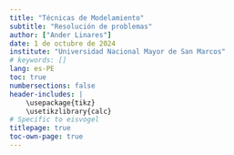 ```yaml
---
title: "Técnicas de Modelamiento"
subtitle: "Resolución de problemas"
author: ["Ander Linares"]
date: 1 de octubre de 2024
institute: "Universidad Nacional Mayor de San Marcos"
# keywords: []
lang: es-PE
toc: true
numbersections: false
header-includes: |
    \usepackage{tikz}
    \usetikzlibrary{calc}
# Specific to eisvogel
titlepage: true
toc-own-page: true
---
```

